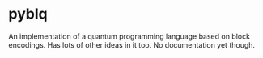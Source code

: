 # pyblq

An implementation of a quantum programming language based on block encodings. Has lots of other ideas in it too. No documentation yet though.
